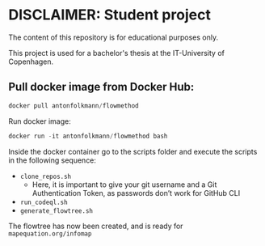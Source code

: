 # DISCLAIMER: Student project

The content of this repository is for educational purposes only. 

This project is used for a bachelor's thesis at the IT-University of Copenhagen.

## Pull docker image from Docker Hub:

```python
docker pull antonfolkmann/flowmethod
```

Run docker image:

```python
docker run -it antonfolkmann/flowmethod bash
```

Inside the docker container go to the scripts folder and execute the scripts in the following sequence:

- `clone_repos.sh`
    - Here, it is important to give your git username and a Git Authentication Token, as passwords don’t work for GitHub CLI
- `run_codeql.sh`
- `generate_flowtree.sh`

The flowtree has now been created, and is ready for `mapequation.org/infomap`
